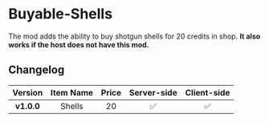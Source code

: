 ﻿# Buyable-Shells

The mod adds the ability to buy shotgun shells for 20 credits in shop. **It also works if the host does not have this mod.**

## Changelog

|  Version   | Item Name | Price | Server-side | Client-side |
|:----------:|:---------:| :---: | :---: | :---: |
| **v1.0.0** |  Shells   | 20 | ✅ | ✅ |
